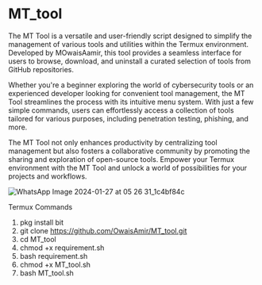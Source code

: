 # MT_tool



The MT Tool is a versatile and user-friendly script designed to simplify the management of various tools and utilities within the Termux environment. Developed by MOwaisAamir, this tool provides a seamless interface for users to browse, download, and uninstall a curated selection of tools from GitHub repositories.

Whether you're a beginner exploring the world of cybersecurity tools or an experienced developer looking for convenient tool management, the MT Tool streamlines the process with its intuitive menu system. With just a few simple commands, users can effortlessly access a collection of tools tailored for various purposes, including penetration testing, phishing, and more.

The MT Tool not only enhances productivity by centralizing tool management but also fosters a collaborative community by promoting the sharing and exploration of open-source tools. Empower your Termux environment with the MT Tool and unlock a world of possibilities for your projects and workflows.


![WhatsApp Image 2024-01-27 at 05 26 31_1c4bf84c](https://github.com/OwaisAmir/MT_tool/assets/83240869/623582ee-9fe1-430e-9add-1971e1224ca6)


Termux Commands 

1) pkg install bit
2) git clone https://github.com/OwaisAmir/MT_tool.git
3) cd MT_tool
4) chmod +x requirement.sh
5) bash requirement.sh
6) chmod +x MT_tool.sh
7) bash MT_tool.sh
